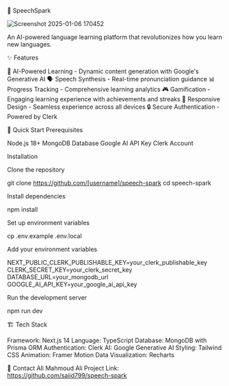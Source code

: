 🌟 SpeechSpark

![Screenshot 2025-01-06 170452](https://github.com/user-attachments/assets/2eab7f21-9856-47df-9cf6-c20ba09088a5)

An AI-powered language learning platform that revolutionizes how you learn new languages.

✨ Features

🤖 AI-Powered Learning - Dynamic content generation with Google's Generative AI
🗣️ Speech Synthesis - Real-time pronunciation guidance
📊 Progress Tracking - Comprehensive learning analytics
🎮 Gamification - Engaging learning experience with achievements and streaks
📱 Responsive Design - Seamless experience across all devices
🔒 Secure Authentication - Powered by Clerk

🚀 Quick Start
Prerequisites

Node.js 18+
MongoDB Database
Google AI API Key
Clerk Account

Installation

Clone the repository

git clone https://github.com/[username]/speech-spark
cd speech-spark

Install dependencies

npm install

Set up environment variables

cp .env.example .env.local

Add your environment variables

NEXT_PUBLIC_CLERK_PUBLISHABLE_KEY=your_clerk_publishable_key
CLERK_SECRET_KEY=your_clerk_secret_key
DATABASE_URL=your_mongodb_url
GOOGLE_AI_API_KEY=your_google_ai_api_key

Run the development server

npm run dev


🏗️ Tech Stack

Framework: Next.js 14
Language: TypeScript
Database: MongoDB with Prisma ORM
Authentication: Clerk
AI: Google Generative AI
Styling: Tailwind CSS
Animation: Framer Motion
Data Visualization: Recharts

📧 Contact
Ali Mahmoud Ali
Project Link: https://github.com/saiid799/speech-spark
